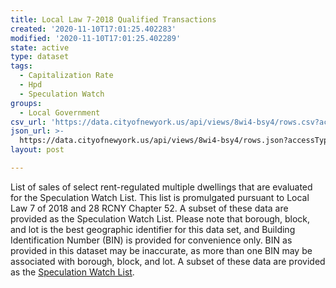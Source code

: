 ```yaml
---
title: Local Law 7-2018 Qualified Transactions
created: '2020-11-10T17:01:25.402283'
modified: '2020-11-10T17:01:25.402289'
state: active
type: dataset
tags:
  - Capitalization Rate
  - Hpd
  - Speculation Watch
groups:
  - Local Government
csv_url: 'https://data.cityofnewyork.us/api/views/8wi4-bsy4/rows.csv?accessType=DOWNLOAD'
json_url: >-
  https://data.cityofnewyork.us/api/views/8wi4-bsy4/rows.json?accessType=DOWNLOAD
layout: post

---
```

List of sales of select rent-regulated multiple dwellings that are evaluated for the Speculation Watch List. This list is promulgated pursuant to Local Law 7 of 2018 and 28 RCNY Chapter 52. A subset of these data are provided as the Speculation Watch List.
Please note that borough, block, and lot is the best geographic identifier for this data set, and Building Identification Number (BIN) is provided for convenience only. BIN as provided in this dataset may be inaccurate, as more than one BIN may be associated with borough, block, and lot.
A subset of these data are provided as the <a href="https://data.cityofnewyork.us/Housing-Development/Speculation-Watch-List/adax-9mit">Speculation Watch List</a>.
